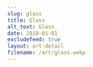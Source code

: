 ```yaml
---
slug: glass
title: Glass
alt_text: Glass
date: 2018-01-01
excludefeed: true
layout: art-detail
filename: /art/glass.webp
---
```

